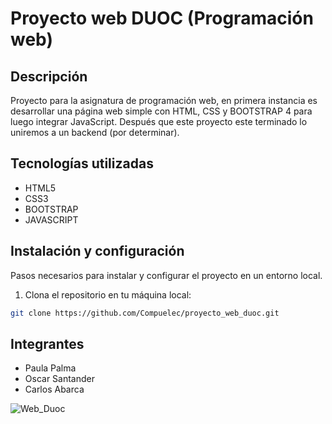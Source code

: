 # Proyecto web DUOC (Programación web)

## Descripción

Proyecto para la asignatura de programación web, en primera instancia es desarrollar una página web simple con HTML, CSS y BOOTSTRAP 4 para luego integrar JavaScript. Después que este proyecto este terminado lo uniremos a un backend (por determinar).

## Tecnologías utilizadas

- HTML5
- CSS3
- BOOTSTRAP
- JAVASCRIPT

## Instalación y configuración

Pasos necesarios para instalar y configurar el proyecto en un entorno local.

1. Clona el repositorio en tu máquina local:

```bash
git clone https://github.com/Compuelec/proyecto_web_duoc.git
```
## Integrantes

- Paula Palma
- Oscar Santander
- Carlos Abarca


![Web_Duoc](https://github.com/Compuelec/proyecto_web_duoc/assets/105996405/914883d2-10f1-4a55-a889-16495736aab7)

